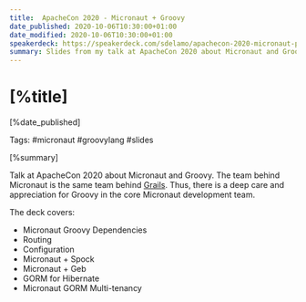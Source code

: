```yaml
---
title:  ApacheCon 2020 - Micronaut + Groovy
date_published: 2020-10-06T10:30:00+01:00
date_modified: 2020-10-06T10:30:00+01:00
speakerdeck: https://speakerdeck.com/sdelamo/apachecon-2020-micronaut-plus-groovy
summary: Slides from my talk at ApacheCon 2020 about Micronaut and Groovy
---
```


# [%title]

[%date_published]

Tags: #micronaut #groovylang #slides

[%summary]

Talk at ApacheCon 2020 about Micronaut and Groovy. The team behind Micronaut is the same team behind [Grails](https://grails.org). Thus, there is a deep care and appreciation for Groovy in the core Micronaut development team. 

The deck covers:

- Micronaut Groovy Dependencies
- Routing
- Configuration
- Micronaut + Spock
- Micronaut + Geb
- GORM for Hibernate
- Micronaut GORM Multi-tenancy

<script async class="speakerdeck-embed" data-id="0372abab3ced44dbbd2a880339aab1f0" data-ratio="1.77469670710572" src="//speakerdeck.com/assets/embed.js"></script>
